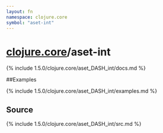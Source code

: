 ```yaml
---
layout: fn
namespace: clojure.core
symbol: "aset-int"
---
```


# [clojure.core](../)/aset-int

{% include 1.5.0/clojure.core/aset_DASH_int/docs.md %}

##Examples

{% include 1.5.0/clojure.core/aset_DASH_int/examples.md %}
## Source
{% include 1.5.0/clojure.core/aset_DASH_int/src.md %}


